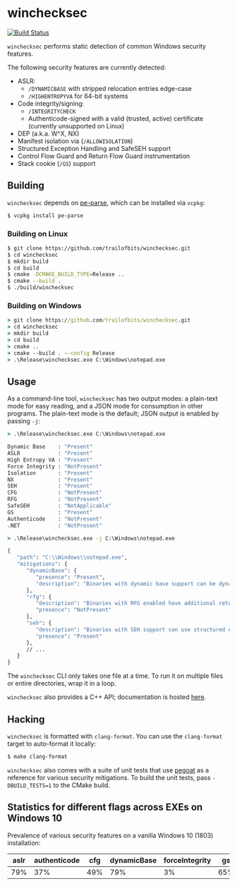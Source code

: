 winchecksec
===========

[![Build Status](https://img.shields.io/github/workflow/status/trailofbits/winchecksec/CI/master)](https://github.com/trailofbits/winchecksec/actions?query=workflow%3ACI)

`winchecksec` performs static detection of common Windows security features.

The following security features are currently detected:

* ASLR:
    * `/DYNAMICBASE` with stripped relocation entries edge-case
    * `/HIGHENTROPYVA` for 64-bit systems
* Code integrity/signing:
    * `/INTEGRITYCHECK`
    * Authenticode-signed with a valid (trusted, active) certificate (currently unsupported on Linux)
* DEP (a.k.a. W^X, NX)
* Manifest isolation via (`/ALLOWISOLATION`)
* Structured Exception Handling and SafeSEH support
* Control Flow Guard and Return Flow Guard instrumentation
* Stack cookie (`/GS`) support

## Building

`winchecksec` depends on [pe-parse](https://github.com/trailofbits/pe-parse), which can be
installed via `vcpkg`:

```bash
$ vcpkg install pe-parse
```

### Building on Linux
```bash
$ git clone https://github.com/trailofbits/winchecksec.git
$ cd winchecksec
$ mkdir build
$ cd build
$ cmake -DCMAKE_BUILD_TYPE=Release ..
$ cmake --build .
$ ./build/winchecksec
```

### Building on Windows
```cmd
> git clone https://github.com/trailofbits/winchecksec.git
> cd winchecksec
> mkdir build
> cd build
> cmake ..
> cmake --build . --config Release
> .\Release\winchecksec.exe C:\Windows\notepad.exe
```

## Usage

As a command-line tool, `winchecksec` has two output modes: a plain-text mode for easy reading,
and a JSON mode for consumption in other programs. The plain-text mode is the default; JSON output
is enabled by passing `-j`:

```cmd
> .\Release\winchecksec.exe C:\Windows\notepad.exe

Dynamic Base    : "Present"
ASLR            : "Present"
High Entropy VA : "Present"
Force Integrity : "NotPresent"
Isolation       : "Present"
NX              : "Present"
SEH             : "Present"
CFG             : "NotPresent"
RFG             : "NotPresent"
SafeSEH         : "NotApplicable"
GS              : "Present"
Authenticode    : "NotPresent"
.NET            : "NotPresent"

> .\Release\winchecksec.exe -j C:\Windows\notepad.exe

{
   "path": "C:\\Windows\\notepad.exe",
   "mitigations": {
      "dynamicBase": {
         "presence": "Present",
         "description": "Binaries with dynamic base support can be dynamically rebased, enabling ASLR."
      },
      "rfg": {
         "description": "Binaries with RFG enabled have additional return-oriented-programming protections.",
         "presence": "NotPresent"
      },
      "seh": {
         "description": "Binaries with SEH support can use structured exception handlers.",
         "presence": "Present"
      },
      // ...
   }
}
```

The `winchecksec` CLI only takes one file at a time. To run it on multiple files or entire directories,
wrap it in a loop.

`winchecksec` also provides a C++ API; documentation is hosted
[here](https://trailofbits.github.io/winchecksec/).

## Hacking

`winchecksec` is formatted with `clang-format`. You can use the `clang-format` target to
auto-format it locally:

```bash
$ make clang-format
```

`winchecksec` also comes with a suite of unit tests that use
[pegoat](https://github.com/trailofbits/pegoat) as a reference for various security mitigations.
To build the unit tests, pass `-DBUILD_TESTS=1` to the CMake build.

## Statistics for different flags across EXEs on Windows 10

Prevalence of various security features on a vanilla Windows 10 (1803) installation:

| aslr | authenticode | cfg | dynamicBase | forceIntegrity | gs | highEntropyVA |  isolation |  nx |  rfg | safeSEH |  seh |
| ---- | ------------ | --- | ----------- | -------------- | -- | ------------- | ---------- | --- | ---  | ------- | --- |
| 79%	| 37% | 49%	| 79% | 3% | 65% | 43% | 100% | 79% | 6% | 25%| 91% |

